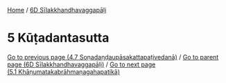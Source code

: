 
[Home](/) / [6D Sīlakkhandhavaggapāḷi](../6D.md)

# 5 Kūṭadantasutta


[Go to previous page (4.7 Soṇadaṇḍaupāsakattapaṭivedanā)](4/4.7.md) / [Go to parent page (6D Sīlakkhandhavaggapāḷi)](0.md) / [Go to next page (5.1 Khāṇumatakabrāhmaṇagahapatikā)](5/5.1.md)


